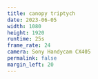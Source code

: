 ```yaml
---
title: canopy triptych
date: 2023-06-05
width: 1080
height: 1920
runtime: 25s
frame_rate: 24
camera: Sony Handycam CX405
permalink: false
margin_left: 20
---
```

